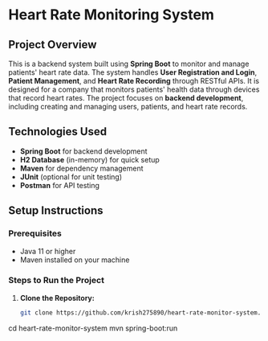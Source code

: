 # Heart Rate Monitoring System

## Project Overview

This is a backend system built using **Spring Boot** to monitor and manage patients' heart rate data. The system handles **User Registration and Login**, **Patient Management**, and **Heart Rate Recording** through RESTful APIs. It is designed for a company that monitors patients' health data through devices that record heart rates. The project focuses on **backend development**, including creating and managing users, patients, and heart rate records.

## Technologies Used

- **Spring Boot** for backend development
- **H2 Database** (in-memory) for quick setup
- **Maven** for dependency management
- **JUnit** (optional for unit testing)
- **Postman** for API testing

## Setup Instructions

### Prerequisites

- Java 11 or higher
- Maven installed on your machine

### Steps to Run the Project

1. **Clone the Repository:**

   ```bash
   git clone https://github.com/krish275890/heart-rate-monitor-system.git
cd heart-rate-monitor-system
mvn spring-boot:run
